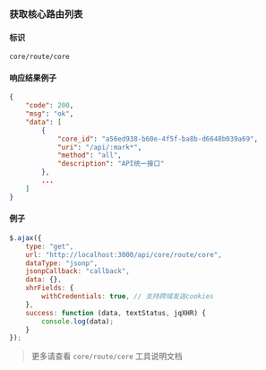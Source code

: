 
### 获取核心路由列表

#### 标识

`core/route/core`

#### 响应结果例子

```json
{
	"code": 200,
	"msg": "ok",
	"data": [
		{
			"core_id": "a56ed938-b60e-4f5f-ba8b-d6648b039a69",
			"uri": "/api/:mark*",
			"method": "all",
			"description": "API统一接口"
		},
		...
	]
}

```

#### 例子

```javascript
$.ajax({
	type: "get",
	url: "http://localhost:3000/api/core/route/core",
	dataType: "jsonp",
	jsonpCallback: "callback",
	data: {},
	xhrFields: {
		withCredentials: true, // 支持跨域发送cookies
	},
	success: function (data, textStatus, jqXHR) {
		console.log(data);
	}
});
```

> 更多请查看 `core/route/core` 工具说明文档